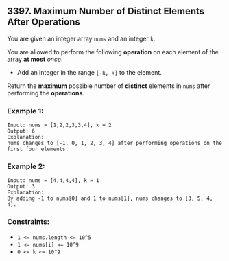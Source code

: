 ## 3397. Maximum Number of Distinct Elements After Operations

You are given an integer array ```nums``` and an integer ```k```.

You are allowed to perform the following **operation** on each element of the array **at most** *once*:

* Add an integer in the range ```[-k, k]``` to the element.

Return the **maximum** possible number of **distinct** elements in ```nums``` after performing the **operations**.

### Example 1:
```
Input: nums = [1,2,2,3,3,4], k = 2
Output: 6
Explanation:
nums changes to [-1, 0, 1, 2, 3, 4] after performing operations on the first four elements.
```
### Example 2:
```
Input: nums = [4,4,4,4], k = 1
Output: 3
Explanation:
By adding -1 to nums[0] and 1 to nums[1], nums changes to [3, 5, 4, 4].
```

### Constraints:

* ```1 <= nums.length <= 10^5```
* ```1 <= nums[i] <= 10^9```
* ```0 <= k <= 10^9```